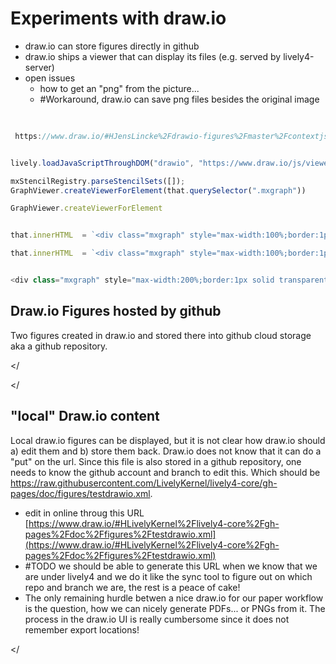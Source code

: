 # Experiments with draw.io

- draw.io can store figures directly in github
- draw.io ships a viewer that can display its files (e.g. served by lively4-server)
- open issues
  - how to get an "png" from the picture...
  - #Workaround, draw.io can save png files besides the original image

 
<script>
  import Rasterize from "src/client/rasterize.js"
  var container = lively.query(this, "lively-container");
  var baseURL = container.getURL().toString().replace(/[^\/]*$/,"");
  <button
    click={async evt => {
      var svgElement = lively.query(this, ".geDiagramContainer svg")
      await Rasterize.elementToURL(svgElement, baseURL + "test.png")
      container.get("lively-container-navbar").update()
    }}>export as png</button>
</script>

<script>
(async () => {
  await lively.loadJavaScriptThroughDOM("drawio", "https://www.draw.io/js/viewer.min.js")
  GraphViewer.createViewerForElement(lively.query(this, ".mxgraph"));
  return ""
})()
</script>

<div class="mxgraph" style="border:1px solid transparent;" data-mxgraph="{&quot;highlight&quot;:&quot;#0000ff&quot;,&quot;target&quot;:&quot;blank&quot;,&quot;lightbox&quot;:false,&quot;nav&quot;:true,&quot;zoom&quot;:2,&quot;resize&quot;:true,&quot;toolbar&quot;:&quot;zoom&quot;,&quot;edit&quot;:&quot;_blank&quot;,&quot;url&quot;:&quot;https://raw.githubusercontent.com/JensLincke/drawio-figures/master/contextjs_promises_01.xml&quot;}"></div>



```javascript

 https://www.draw.io/#HJensLincke%2Fdrawio-figures%2Fmaster%2Fcontextjs_promises_01.xml


lively.loadJavaScriptThroughDOM("drawio", "https://www.draw.io/js/viewer.min.js")

mxStencilRegistry.parseStencilSets([]);
GraphViewer.createViewerForElement(that.querySelector(".mxgraph"))

GraphViewer.createViewerForElement


that.innerHTML  = `<div class="mxgraph" style="max-width:100%;border:1px solid transparent;" data-mxgraph="{&quot;highlight&quot;:&quot;#0000ff&quot;,&quot;nav&quot;:true,&quot;resize&quot;:true,&quot;toolbar&quot;:&quot;zoom layers lightbox&quot;,&quot;edit&quot;:&quot;_blank&quot;,&quot;url&quot;:&quot;https://raw.githubusercontent.com/LivelyKernel/lively4-core/gh-pages/doc/figures/Untitled%20Diagram.xml&quot;}"></div>`

that.innerHTML  = `<div class="mxgraph" style="max-width:100%;border:1px solid transparent;" data-mxgraph="{&quot;highlight&quot;:&quot;#0000ff&quot;,&quot;nav&quot;:true,&quot;resize&quot;:true,&quot;toolbar&quot;:&quot;zoom layers lightbox&quot;,&quot;edit&quot;:&quot;_blank&quot;,&quot;url&quot;:&quot;https://lively-kernel.org/lively4/lively4-jens/doc/figures/Untitled%20Diagram.xml&quot;}"></div>`


<div class="mxgraph" style="max-width:200%;border:1px solid transparent;" data-mxgraph="{&quot;highlight&quot;:&quot;#0000ff&quot;,&quot;nav&quot;:true,&quot;resize&quot;:true,&quot;toolbar&quot;:&quot;zoom layers lightbox&quot;,&quot;edit&quot;:&quot;_blank&quot;,&quot;url&quot;:&quot;https://lively-kernel.org/lively4/lively4-jens/doc/figures/Untitled%20Diagram.xml&quot;}"></div>


```



## Draw.io Figures hosted by github

Two figures created in draw.io and stored there into github cloud storage aka a github repository. 

<lively-drawio src="https://raw.githubusercontent.com/JensLincke/drawio-figures/master/contextjs_promises_01.xml"></<lively-drawio>

<lively-drawio src="https://raw.githubusercontent.com/JensLincke/drawio-figures/master/contextjs_promises_02.xml"></<lively-drawio>


## "local" Draw.io content

Local draw.io figures can be displayed, but it is not clear how draw.io should a) edit them and b) store them back. Draw.io does not know that it can do a "put" on the url. Since this file is also stored in a github repository, one needs to know the github account and branch to edit this. Which should be 
<https://raw.githubusercontent.com/LivelyKernel/lively4-core/gh-pages/doc/figures/testdrawio.xml>.

- edit in online throug this URL
[https://www.draw.io/#HLivelyKernel%2Flively4-core%2Fgh-pages%2Fdoc%2Ffigures%2Ftestdrawio.xml](https://www.draw.io/#HLivelyKernel%2Flively4-core%2Fgh-pages%2Fdoc%2Ffigures%2Ftestdrawio.xml)
- #TODO we should be able to generate this URL when we know that we are under lively4 and we do it like the sync tool to figure out on which repo and branch we are, the rest is a peace of cake!
- The only remaining hurdle betwen a nice draw.io for our paper workflow is the question, how we can nicely generate PDFs... or PNGs from it. The process in the draw.io UI is really cumbersome since it does not remember export locations!

<lively-drawio src="https://lively-kernel.org/lively4/lively4-jens/doc/figures/testdrawio.xml"></<lively-drawio>



